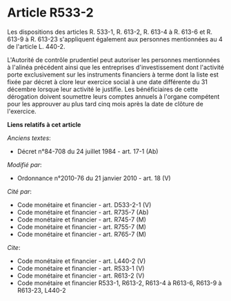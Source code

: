 # Article R533-2

Les dispositions des articles R. 533-1, R. 613-2, R. 613-4 à R. 613-6 et R. 613-9 à R. 613-23 s'appliquent également aux
personnes mentionnées au 4 de l'article L. 440-2.

L'Autorité de contrôle prudentiel peut autoriser les personnes mentionnées à l'alinéa précédent ainsi que les entreprises
d'investissement dont l'activité porte exclusivement sur les instruments financiers à terme dont la liste est fixée par
décret à clore leur exercice social à une date différente du 31 décembre lorsque leur activité le justifie. Les bénéficiaires
de cette dérogation doivent soumettre leurs comptes annuels à l'organe compétent pour les approuver au plus tard cinq mois
après la date de clôture de l'exercice.

**Liens relatifs à cet article**

_Anciens textes_:

  - Décret n°84-708 du 24 juillet 1984 - art. 17-1 (Ab)

_Modifié par_:

  - Ordonnance n°2010-76 du 21 janvier 2010 - art. 18 (V)

_Cité par_:

  - Code monétaire et financier - art. D533-2-1 (V)
  - Code monétaire et financier - art. R735-7 (Ab)
  - Code monétaire et financier - art. R745-7 (M)
  - Code monétaire et financier - art. R755-7 (M)
  - Code monétaire et financier - art. R765-7 (M)

_Cite_:

  - Code monétaire et financier - art. L440-2 (V)
  - Code monétaire et financier - art. R533-1 (V)
  - Code monétaire et financier - art. R613-2 (V)
  - Code monétaire et financier R533-1, R613-2, R613-4 à R613-6, R613-9 à R613-23, L440-2
